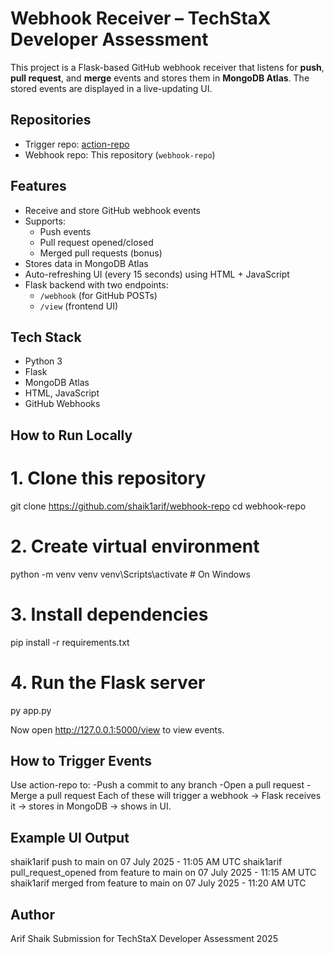 # Webhook Receiver – TechStaX Developer Assessment

This project is a Flask-based GitHub webhook receiver that listens for **push**, **pull request**, and **merge** events and stores them in **MongoDB Atlas**. The stored events are displayed in a live-updating UI.

## Repositories

- Trigger repo: [action-repo](https://github.com/shaik1arif/action-repo)
- Webhook repo: This repository (`webhook-repo`)

## Features

- Receive and store GitHub webhook events
- Supports:
  - Push events
  - Pull request opened/closed
  - Merged pull requests (bonus)
- Stores data in MongoDB Atlas
- Auto-refreshing UI (every 15 seconds) using HTML + JavaScript
- Flask backend with two endpoints:
  - `/webhook` (for GitHub POSTs)
  - `/view` (frontend UI)

## Tech Stack

- Python 3
- Flask
- MongoDB Atlas
- HTML, JavaScript
- GitHub Webhooks

## How to Run Locally

# 1. Clone this repository
git clone https://github.com/shaik1arif/webhook-repo
cd webhook-repo

# 2. Create virtual environment
python -m venv venv
venv\Scripts\activate     # On Windows

# 3. Install dependencies
pip install -r requirements.txt

# 4. Run the Flask server
py app.py

Now open http://127.0.0.1:5000/view to view events.

## How to Trigger Events

Use action-repo to:
-Push a commit to any branch
-Open a pull request
-Merge a pull request
Each of these will trigger a webhook → Flask receives it → stores in MongoDB → shows in UI.

## Example UI Output

shaik1arif push to main on 07 July 2025 - 11:05 AM UTC
shaik1arif pull_request_opened from feature to main on 07 July 2025 - 11:15 AM UTC
shaik1arif merged from feature to main on 07 July 2025 - 11:20 AM UTC
## Author

Arif Shaik
Submission for TechStaX Developer Assessment 2025
